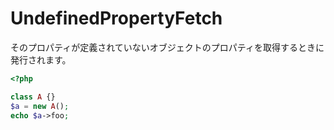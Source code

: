 # UndefinedPropertyFetch

そのプロパティが定義されていないオブジェクトのプロパティを取得するときに発行されます。

```php
<?php

class A {}
$a = new A();
echo $a->foo;
```
